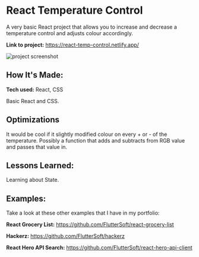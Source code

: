 # React Temperature Control
A very basic React project that allows you to increase and decrease a temperature control and adjusts colour accordingly. 

**Link to project:** https://react-temp-control.netlify.app/

![project screenshot](https://i.imgur.com/K39jdrz.png)

## How It's Made:

**Tech used:** React, CSS

Basic React and CSS.

## Optimizations

It would be cool if it slightly modified colour on every + or - of the temperature. Possibly a function that adds and subtracts from RGB value and passes that value in. 

## Lessons Learned:

Learning about State. 

## Examples:
Take a look at these other examples that I have in my portfolio:

**React Grocery List:** https://github.com/FlutterSoft/react-grocery-list

**Hackerz:** https://github.com/FlutterSoft/hackerz

**React Hero API Search:** https://github.com/FlutterSoft/react-hero-api-client



